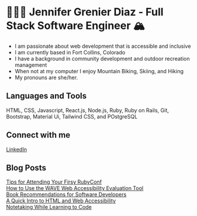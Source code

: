 # 👩🏼‍💻 Jennifer Grenier Diaz - Full Stack Software Engineer 🏔 
* I am passionate about web development that is accessible and inclusive
* I am currently based in Fort Collins, Colorado
* I have a background in community development and outdoor recreation management
* When not at my computer I enjoy Mountain Biking, Skiing, and Hiking
* My pronouns are she/her. 

## Languages and Tools 
HTML, CSS, Javascript, React.js, Node.js, Ruby, Ruby on Rails, Git, Bootstrap, Material Ui, Tailwind CSS, and POstgreSQL 

## Connect with me
[LinkedIn](www.linkedin.com/in/jennifergrenierdiaz)

## Blog Posts 
[Tips for Attending Your Firsy RubyConf](https://jagdiaz.medium.com/tips-for-attending-your-first-rubyconf-d9e86d326490)
<br>
[How to Use the WAVE Web Accessibility Evaluation Tool](https://jagrenier.medium.com/how-to-use-the-wave-web-accessibility-evaluation-tool-9df8588a3d16)
<br> 
[Book Recommendations for Software Developers](https://jagrenier.medium.com/book-recommendations-for-software-developers-a491ff97134c)
<br> 
[A Quick Intro to HTML and Web Accessibility](https://medium.com/@jenniferagrenier/an-introduction-to-html-and-digital-accessibility-88e2a8f65617)
<br>
[Notetaking While Learning to Code](https://medium.com/@jenniferagrenier/how-totake-notes-while-learning-to-code-4ae9d4ac0f63)


